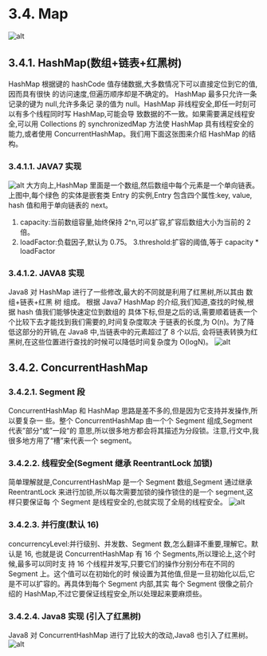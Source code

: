 # 3.4. Map
![alt](images/collection/map/Map.png)
## 3.4.1. HashMap(数组+链表+红黑树)
HashMap 根据键的 hashCode 值存储数据,大多数情况下可以直接定位到它的值,因而具有很快
的访问速度,但遍历顺序却是不确定的。 HashMap 最多只允许一条记录的键为 null,允许多条记
录的值为 null。HashMap 非线程安全,即任一时刻可以有多个线程同时写 HashMap,可能会导
致数据的不一致。如果需要满足线程安全,可以用 Collections 的 synchronizedMap 方法使
HashMap 具有线程安全的能力,或者使用 ConcurrentHashMap。我们用下面这张图来介绍
HashMap 的结构。
### 3.4.1.1.  JAVA7 实现
![alt](images/collection/map/HashMap7.png)
大方向上,HashMap 里面是一个数组,然后数组中每个元素是一个单向链表。上图中,每个绿色
的实体是嵌套类 Entry 的实例,Entry 包含四个属性:key, value, hash 值和用于单向链表的 next。

1. capacity:当前数组容量,始终保持 2^n,可以扩容,扩容后数组大小为当前的 2 倍。
2. loadFactor:负载因子,默认为 0.75。
3.threshold:扩容的阈值,等于 capacity * loadFactor
### 3.4.1.2.  JAVA8 实现
Java8 对 HashMap 进行了一些修改,最大的不同就是利用了红黑树,所以其由 数组+链表+红黑
树 组成。
根据 Java7 HashMap 的介绍,我们知道,查找的时候,根据 hash 值我们能够快速定位到数组的
具体下标,但是之后的话,需要顺着链表一个个比较下去才能找到我们需要的,时间复杂度取决
于链表的长度,为 O(n)。为了降低这部分的开销,在 Java8 中,当链表中的元素超过了 8 个以后,
会将链表转换为红黑树,在这些位置进行查找的时候可以降低时间复杂度为 O(logN)。
![alt](images/collection/map/HashMap8.png)

## 3.4.2. ConcurrentHashMap
### 3.4.2.1. Segment 段
ConcurrentHashMap 和 HashMap 思路是差不多的,但是因为它支持并发操作,所以要复杂一
些。整个 ConcurrentHashMap 由一个个 Segment 组成,Segment 代表”部分“或”一段“的
意思,所以很多地方都会将其描述为分段锁。注意,行文中,我很多地方用了“槽”来代表一个
segment。
### 3.4.2.2.  线程安全(Segment 继承 ReentrantLock 加锁)
简单理解就是,ConcurrentHashMap 是一个 Segment 数组,Segment 通过继承
ReentrantLock 来进行加锁,所以每次需要加锁的操作锁住的是一个 segment,这样只要保证每
个 Segment 是线程安全的,也就实现了全局的线程安全。
![alt](images/collection/map/ConcurrentHashMap7.png)
### 3.4.2.3.  并行度(默认 16)
concurrencyLevel:并行级别、并发数、Segment 数,怎么翻译不重要,理解它。默认是 16,
也就是说 ConcurrentHashMap 有 16 个 Segments,所以理论上,这个时候,最多可以同时支
持 16 个线程并发写,只要它们的操作分别分布在不同的 Segment 上。这个值可以在初始化的时
候设置为其他值,但是一旦初始化以后,它是不可以扩容的。再具体到每个 Segment 内部,其实
每个 Segment 很像之前介绍的 HashMap,不过它要保证线程安全,所以处理起来要麻烦些。
### 3.4.2.4.  Java8 实现 (引入了红黑树)
Java8 对 ConcurrentHashMap 进行了比较大的改动,Java8 也引入了红黑树。
![alt](images/collection/map/ConcurrentHashMap8.png)
